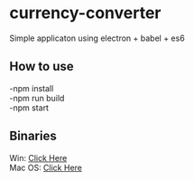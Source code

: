 # currency-converter
Simple applicaton using electron + babel + es6

## How to use

-npm install<br />
-npm run build<br />
-npm start

## Binaries
Win: <a href="https://drive.google.com/file/d/0By86PvhdU04HSVQxaGMydWd2MVk/view">Click Here</a><br />
Mac OS: <a href="https://drive.google.com/file/d/0By86PvhdU04HRWkweHBqVVBzZ0U/view">Click Here</a>

